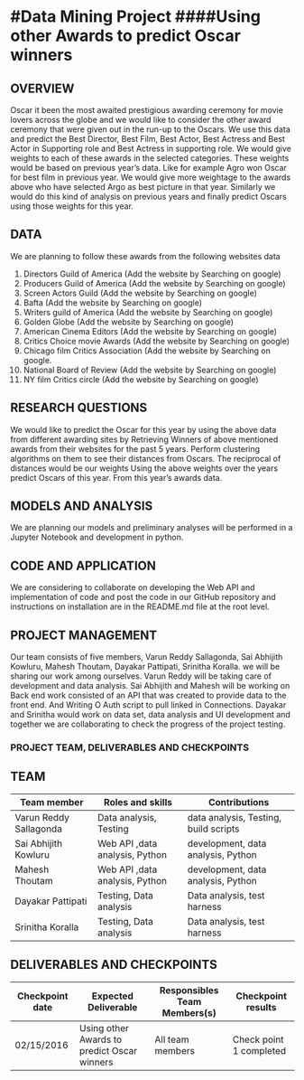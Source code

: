 #Data Mining Project
####Using other Awards to predict Oscar winners
============================================================

## OVERVIEW
Oscar it been the most awaited prestigious awarding ceremony for movie lovers across the globe and we would like to consider the other award ceremony that were given out in the run-up to the Oscars. We use this data and predict the Best Director, Best Film, Best Actor, Best Actress and Best Actor in Supporting role and Best Actress in supporting role. 
We would give weights to each of these awards in the selected categories. These weights would be based on previous year’s data. Like for example Agro won Oscar for best film in previous year. We would give more weightage to the awards above who have selected Argo as best picture in that year. Similarly we would do this kind of analysis on previous years and finally predict Oscars using those weights for this year.

## DATA
We are planning to follow these awards from the following websites data 

1. Directors Guild of America (Add the website by Searching on google)
2. Producers Guild of America (Add the website by Searching on google)
3. Screen Actors Guild (Add the website by Searching on google)
4. Bafta (Add the website by Searching on google)
5. Writers guild of America (Add the website by Searching on google)
6. Golden Globe (Add the website by Searching on google)
7. American Cinema Editors (Add the website by Searching on google)
8. Critics Choice movie Awards (Add the website by Searching on google)
9. Chicago film Critics Association (Add the website by Searching on google.
10. National Board of Review (Add the website by Searching on google)
11. NY film Critics circle (Add the website by Searching on google)


## RESEARCH QUESTIONS
We would like to predict the Oscar for this year by using the above data from different awarding sites by Retrieving Winners of above mentioned awards from their websites for the past 5 years.
 Perform clustering algorithms on them to see their distances from Oscars. The reciprocal of distances would be our weights
 Using the above weights over the years predict Oscars of this year. From this year’s awards data.

## MODELS AND ANALYSIS
We are planning our models and preliminary analyses will be performed in a Jupyter Notebook and development in python.


## CODE AND APPLICATION
We are considering to collaborate on developing the Web API and implementation of code and post the code in our GitHub repository and instructions on installation are in the README.md file at the root level.


## PROJECT MANAGEMENT
Our team consists of five members, Varun Reddy Sallagonda, Sai Abhijith Kowluru, Mahesh Thoutam, Dayakar Pattipati, Srinitha Koralla. we will be sharing our work among ourselves. Varun Reddy will be taking care of development and data analysis. Sai Abhijith and Mahesh will be working on Back end work consisted of an API that was created to provide data to the front end. And Writing O Auth script to pull linked in Connections. Dayakar and Srinitha would work on data set, data analysis and UI development and together we are collaborating to check the progress of the project testing. 

### PROJECT TEAM, DELIVERABLES AND CHECKPOINTS

## TEAM

| Team member | Roles and skills | Contributions |
|-------------|-------------------------|---------------------------------------------|
| Varun Reddy Sallagonda | Data analysis, Testing | data analysis, Testing, build scripts |
| Sai Abhijith Kowluru  | Web API ,data analysis, Python | development, data analysis, Python | 
| Mahesh Thoutam | Web API ,data analysis, Python | development, data analysis, Python |
| Dayakar Pattipati| Testing, Data analysis | Data analysis, test harness |
| Srinitha Koralla| Testing, Data analysis  | Data analysis, test harness |

## DELIVERABLES AND CHECKPOINTS


| Checkpoint date | Expected Deliverable                                                          | Responsibles Team Members(s) | Checkpoint results                                                                                                                  |
|-----------------|-------------------------------------------------------------------------------|----------------------------|-------------------------------------------------------------------------------------------------------------------------------------|
|02/15/2016 |Using other Awards to predict Oscar winners  | All team members  | Check point 1 completed|

